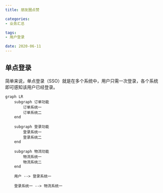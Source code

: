 ```yaml
---
title: 朋友圈点赞

categories:
- 业务汇总

tags:
- 用户登录

date: 2020-06-11
---
```


## 单点登录
简单来说，单点登录（SSO）就是在多个系统中，用户只需一次登录，各个系统即可感知该用户已经登录。

```mermaid
graph LR
    subgraph 订单功能
        订单系统一 
        订单系统二
    end

    subgraph 登录功能
        登录系统一 
        登录系统二
    end

    subgraph 物流功能
        物流系统一 
        物流系统二
    end

    用户 --> 登录系统一

    登录系统一 --> 物流系统一

```